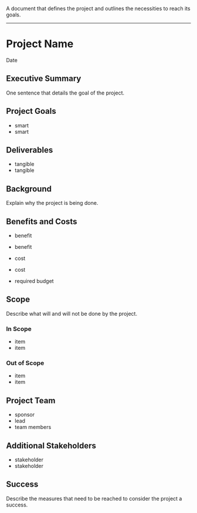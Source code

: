 
A document that defines the project and outlines the necessities to reach its goals.

---
# Project Name

Date

## Executive Summary

One sentence that details the goal of the project.

## Project Goals

- smart
- smart

## Deliverables

- tangible
- tangible

## Background

Explain why the project is being done.

## Benefits and Costs

- benefit
- benefit

- cost
- cost

- required budget

## Scope

Describe what will and will not be done by the project.
### In Scope

- item
- item

### Out of Scope

- item
- item

## Project Team

- sponsor
- lead
- team members

## Additional Stakeholders

- stakeholder
- stakeholder

## Success

Describe the measures that need to be reached to consider the project a success.
